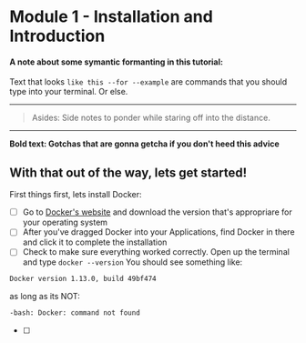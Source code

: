 # Module 1 - Installation and Introduction

#### A note about some symantic formanting in this tutorial:

Text that looks `like this --for --example` are commands that you should type into your terminal. Or else.

---
>Asides: Side notes to ponder while staring off into the distance.

---

**Bold text: Gotchas that are gonna getcha if you don't heed this advice**

## With that out of the way, lets get started!


First things first, lets install Docker:

- [ ] Go to [Docker's website](https://www.docker.com/products/docker) and download the version that's appropriare for your operating system
- [ ] After you've dragged Docker into your Applications, find Docker in there and click it to complete the installation
- [ ] Check to make sure everything worked correctly. Open up the terminal and type `docker --version`
You should see something like:
```sh
Docker version 1.13.0, build 49bf474
```
as long as its NOT:
```sh
-bash: Docker: command not found
```
- [ ] 





